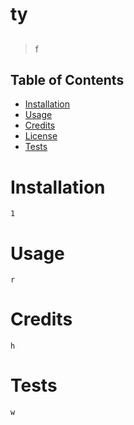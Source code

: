  
  # ty
  
  ## 
  
  > f

  ## Table of Contents
  - [Installation](#installation)
  - [Usage](#usage)
  - [Credits](#credits)
  - [License](#license)
  - [Tests](#tests)

  # Installation
    1

  # Usage
    r

  # Credits
    h
   
   
  
  # Tests
    w
